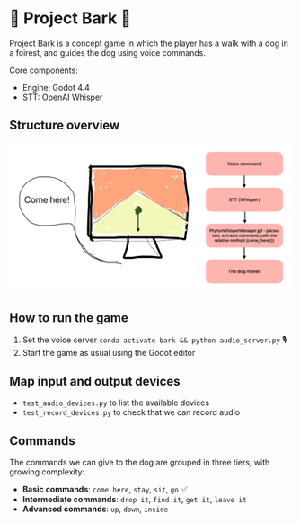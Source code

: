 # 🐶 Project Bark 🐺

Project Bark is a concept game in which the player has a walk with a dog in a foirest, and guides the dog using voice commands. 

Core components:

- Engine: Godot 4.4
- STT: OpenAI Whisper

## Structure overview

![Bark structure overview](Images&3D/OverviewBark.png)

## How to run the game

1. Set the voice server `conda activate bark && python audio_server.py` 🎙️
2. Start the game as usual using the Godot editor 

## Map input and output devices

- `test_audio_devices.py` to list the available devices
- `test_record_devices.py` to check that we can record audio

## Commands

The commands we can give to the dog are grouped in three tiers, with growing complexity:

- **Basic commands**: `come here`, `stay`, `sit`, `go` ✅
- **Intermediate commands**: `drop it`, `find it`, `get it`, `leave it`
- **Advanced commands**: `up`, `down`, `inside`
